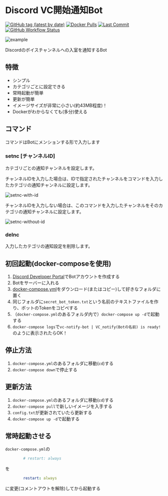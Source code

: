 # Discord VC開始通知Bot

[![GitHub tag (latest by date)](https://img.shields.io/github/v/tag/Skyzi000/discord-vc-notify-bot?label=latest)](https://github.com/Skyzi000/discord-vc-notify-bot/pkgs/container/jmusicbot-jp-docker)
[![Docker Pulls](https://img.shields.io/docker/pulls/skyzi000/discord-vc-notify-bot)](https://hub.docker.com/r/skyzi000/discord-vc-notify-bot)
[![Last Commit](https://img.shields.io/github/last-commit/Skyzi000/discord-vc-notify-bot)](https://github.com/Skyzi000/discord-vc-notify-bot/commits)
[![GitHub Workflow Status](https://img.shields.io/github/workflow/status/Skyzi000/discord-vc-notify-bot/Docker)](https://github.com/Skyzi000/discord-vc-notify-bot/actions/workflows/docker-publish.yml)

![example](https://user-images.githubusercontent.com/38061609/141670525-01866d43-64ea-4114-b755-6ae15fd94fbb.png)

Discordのボイスチャンネルへの入室を通知するBot

## 特徴

- シンプル
- カテゴリごとに設定できる
- 常時起動が簡単
- 更新が簡単
- イメージサイズが非常に小さい(約43MB程度)！
- Dockerがわからなくても(多分)使える

## コマンド
コマンドはBotにメンションする形で入力します

### setnc [チャンネルID]
カテゴリごとの通知チャンネルを設定します。

チャンネルIDを入力した場合は、IDで指定されたチャンネルをコマンドを入力したカテゴリの通知チャンネルに設定します。

![setnc-with-id](https://user-images.githubusercontent.com/38061609/141670434-28aa9e68-27e7-44cb-becc-52bbbf14acb5.png)

チャンネルIDを入力しない場合は、このコマンドを入力したチャンネルをそのカテゴリの通知チャンネルに設定します。

![setnc-without-id](https://user-images.githubusercontent.com/38061609/141670252-6b80b499-e229-447c-b7ab-80196cd0073f.png)

### delnc
入力したカテゴリの通知設定を削除します。

## 初回起動(docker-composeを使用)

1. [Discord Developer Portal](https://discord.com/developers/applications)でBotアカウントを作成する
2. Botをサーバーに入れる
3. [docker-compose.yml](docker-compose.yml)をダウンロード(またはコピー)して好きなフォルダに置く
4. 同じフォルダに`secret_bot_token.txt`という名前のテキストファイルを作り、ボットのTokenをコピペする
5. （`docker-compose.yml`のあるフォルダ内で）`docker-compose up -d`で起動する
6. `docker-compose logs`で`vc-notify-bot | VC_notify(Botの名前) is ready!`のように表示されたらOK！

## 停止方法

1. `docker-compose.yml`のあるフォルダに移動(`cd`)する
2. `docker-compose down`で停止する

## 更新方法

1. `docker-compose.yml`のあるフォルダに移動(`cd`)する
2. `docker-compose pull`で新しいイメージを入手する
3. `config.txt`が更新されていたら更新する
4. `docker-compose up -d`で起動する

## 常時起動させる

`docker-compose.yml`の

```yml
        # restart: always
```

を

```yml
        restart: always
```

に変更(コメントアウトを解除)してから起動する

